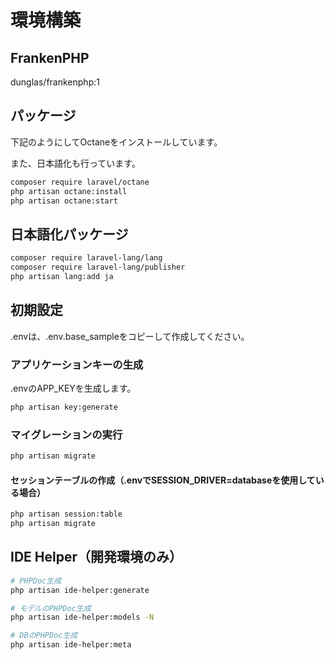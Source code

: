 # 環境構築

## FrankenPHP

dunglas/frankenphp:1

## パッケージ

下記のようにしてOctaneをインストールしています。

また、日本語化も行っています。


```sh
composer require laravel/octane
php artisan octane:install
php artisan octane:start
```

## 日本語化パッケージ

```sh
composer require laravel-lang/lang
composer require laravel-lang/publisher
php artisan lang:add ja
```

## 初期設定

.envは、.env.base_sampleをコピーして作成してください。

### アプリケーションキーの生成

.envのAPP_KEYを生成します。

```sh
php artisan key:generate
```

### マイグレーションの実行

```sh
php artisan migrate
```

#### セッションテーブルの作成（.envでSESSION_DRIVER=databaseを使用している場合）

```sh
php artisan session:table
php artisan migrate
```

## IDE Helper（開発環境のみ）

```sh
# PHPDoc生成
php artisan ide-helper:generate

# モデルのPHPDoc生成
php artisan ide-helper:models -N

# DBのPHPDoc生成
php artisan ide-helper:meta
```
